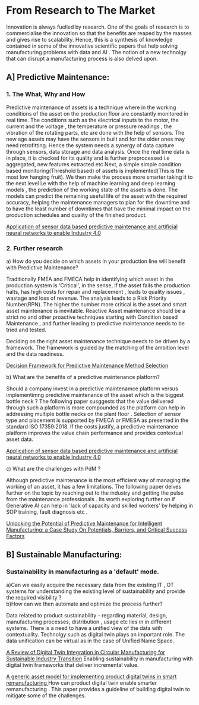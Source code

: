 # From Research to The Market
                                                        
Innovation is always fuelled by research. One of the goals of research is to commercialise the innovation so that the benefits are reaped by the masses and gives rise to scalability. Hence, this is a synthesis of knowledge contained in some of the innovative scientific papers that help solving manufacturing problems with data and AI . The notion of a new technolgy that can disrupt a manufacturing process is also delved upon.

## A] Predictive Maintenance:  
### 1. The What, Why and How    
Predictive maintenance of assets is a technique where in the working conditions of the asset on the production floor are constantly monitored in real time. The conditions such as the electrical inputs to the motor, the current and the voltage , the temperature or pressure readings , the vibration of the rotating parts, etc  are done with the help of sensors. The new age assets may have the sensors in built and for the older ones may need retrofitting. Hence the system needs a synergy of data capture through sensors, data storage and data analysis. 
Once the real time data is in place, it is checked for its quality and is further preprocessed i.e aggregated, new features extracted etc
Next, a simple simple condition based monitoring(Threshold based) of assets is implemented(This is the most low hanging fruit). We then make the process more smarter taking it to the next level i.e  with the help of machine learning and deep learning models , the prediction of the working state of the assets is done. The models can predict the remaining useful life of the asset with the required accuracy, helping the maintenance managers to plan for the downtime and to have the least number of downtimes that have the minimal impact on the production schedules and quality of the finished product. 

<a href="https://link.springer.com/article/10.1007/s40436-022-00433-x">Application of sensor data based predictive maintenance and artificial neural networks to enable Industry 4.0</a>





### 2. Further research    
a) How do you decide on which assets in your production line will benefit with Predictive Maintenance?  

Traditionally FMEA and FMECA help in identifying which asset in the production system is 'Critical', in the sense, if the asset fails the production halts, has high costs for repair and replacement , leads to quality issues , wastage and loss of revenue. The analysis leads to a Risk Priority Number(RPN). The higher the number more critical is the asset and smart asset maintenance is inevitable. 
Reactive Asset maintenance should be a strict no and other proactive techniques starting with Condition based Maintenance , and further leading to predictive maintenance needs to be tried and tested.

Deciding on the right asset maintenance technique needs to be driven by a framework. The framework is guided by the matching of the ambition level and the data readiness. 

<a href="https://www.researchgate.net/publication/368320424_Decision_Framework_for_Predictive_Maintenance_Method_Selection">Decision Framework for Predictive Maintenance Method Selection</a>

b) What are the benefits of a predictive maintenance platform? 

Should a company invest in a predictive maintenamce platform versus implementimng predictive maintenance of the asset which is the biggest bottle neck ? The following paper susggests that the value delivered through such a platform is more compounded as the platform can help in addressing multiple bottle necks on the plant floor . Selection of sensor type and placement is supported by FMECA or FMESA as presented in the standard ISO 17359:2018. If the costs justify, a predictive maintenance platform improves the value chain performance and provides contextual asset data. 

<a href="https://link.springer.com/article/10.1007/s40436-022-00433-x#Fig3">Application of sensor data based predictive maintenance and artificial neural networks to enable Industry 4.0</a>
   
c) What are the challenges with PdM ? 

Although predictive maintenance is the most efficient way of managing the working of an asset, it has a few limitations. The following paper delves further on the topic by reaching out to the industry and getting the pulse from the maintenance professionals . Its worth exploring further on if Generative AI can help in 'lack of capacity and skilled workers' by helping in SOP training, fault diagnosis etc .

<a href="https://link.springer.com/article/10.1007/s41471-024-00204-3?">Unlocking the Potential of Predictive Maintenance for Intelligent Manufacturing: a Case Study On Potentials, Barriers, and Critical Success Factors</a> 

## B] Sustainable Manufacturing:  
### Sustainability in manufacturing as a 'default' mode. 

a)Can we easily acquire the necessary data from the existing IT , OT systems for understanding the  existing level of sustainability and provide the required visibility ?  
b)How can we then automate and optimize the process further?  

Data related to product sustainability - regarding material, design, manufacturing processes, distribution , usage etc lies in in different systems. There is a need to have a unified view of the data with contextuality. Technolgy such as digital twin plays an important role. The data unification can be virtual as in the case of Unified Name Space.  
  
<a href="https://www.mdpi.com/2071-1050/17/16/7316">A Review of Digital Twin Integration in Circular Manufacturing for Sustainable Industry Transition</a> Enabling sustainability in manufacturing with digital twin frameworks that deliver incremental value.

<a href="https://link.springer.com/article/10.1007/s00170-022-09295-w"> A generic asset model for implementing product digital twins in smart remanufacturing </a> How can product digital twin  enable smarter remanufacturing . This paper provides a guideline of  building digital twin to mitigate some of the challenges.      

   
